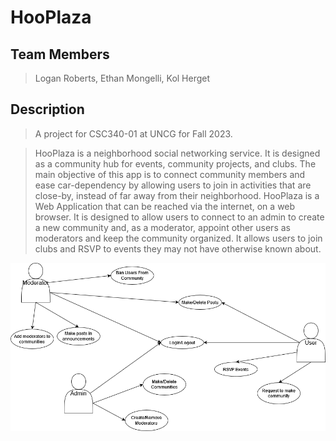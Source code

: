 # HooPlaza

## Team Members
>Logan Roberts, Ethan Mongelli, Kol Herget

## Description
>A project for CSC340-01 at UNCG for Fall 2023.

>HooPlaza is a neighborhood social networking service. It is designed as a community hub for events,
>community projects, and clubs. The main objective of this app is to connect community members and
>ease car-dependency by allowing users to join in activities that are close-by, instead of far away
>from their neighborhood. HooPlaza is a Web Application that can be reached via the internet,
>on a web browser. It is designed to allow users to connect to an admin to create a new community and,
>as a moderator, appoint other users as moderators and keep the community organized. It allows users
>to join clubs and RSVP to events they may not have otherwise known about. 

![project proposal diaagram](/ProjectProposal.png)
